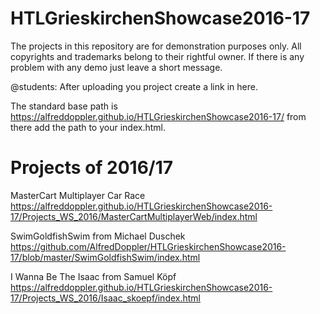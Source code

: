 # HTLGrieskirchenShowcase2016-17

The projects in this repository are for demonstration purposes only. 
All copyrights and trademarks belong to their rightful owner.
If there is any problem with any demo just leave a short message.


@students:
After uploading you project create a link in here.

The standard base path is https://alfreddoppler.github.io/HTLGrieskirchenShowcase2016-17/
from there add the path to your index.html.

Projects of 2016/17
===================

MasterCart Multiplayer Car Race
https://alfreddoppler.github.io/HTLGrieskirchenShowcase2016-17/Projects_WS_2016/MasterCartMultiplayerWeb/index.html

SwimGoldfishSwim from Michael Duschek
https://github.com/AlfredDoppler/HTLGrieskirchenShowcase2016-17/blob/master/SwimGoldfishSwim/index.html

I Wanna Be The Isaac from Samuel Köpf
https://alfreddoppler.github.io/HTLGrieskirchenShowcase2016-17/Projects_WS_2016/Isaac_skoepf/index.html
